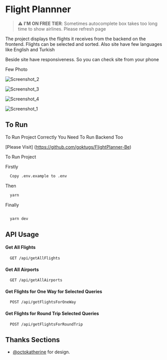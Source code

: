 # Flight Plannner

> :warning: **I'M ON FREE TIER**: Sometimes autocomplete box takes too long time to show airlines. Please refresh page


The project displays the flights it receives from the backend on the frontend. Flights can be selected and sorted. Also site have few languages like English and Turkish

Beside site have responsiveness. So you can check site from your phone

Few Photo

![Screenshot_2](https://github.com/goktugs/Flight-Planner/assets/86847572/ba492522-ee2e-4e72-a36b-f52a6255a60b)

![Screenshot_3](https://github.com/goktugs/Flight-Planner/assets/86847572/ae7efd0b-d66a-4d54-bcb8-121b001078c4)

![Screenshot_4](https://github.com/goktugs/Flight-Planner/assets/86847572/32f8a945-6052-495c-808a-f6958a9ff4ae)

![Screenshot_1](https://github.com/goktugs/Flight-Planner/assets/86847572/131a1c0d-224a-4633-9c8f-7b0c096528c1)

## To Run

To Run Project Correctly You Need To Run Backend Too

[Please Visit] (https://github.com/goktugs/FlightPlanner-Be)

To Run Project

Firstly

```bash
  Copy .env.example to .env
```

Then

```bash
  yarn
```

Finally

```bash

  yarn dev


```

## API Usage

#### Get All Flights

```http
  GET /api/getAllFlights
```

#### Get All Airports

```http
  GET /api/getAllAirports
```

#### Get Flights for One Way for Selected Queries

```http
  POST /api/getFlightsForOneWay
```

#### Get Flights for Round Trip Selected Queries

```http
  POST /api/getFlightsForRoundTrip
```

## Thanks Sections

- [@octokatherine](https://www.behance.net/gallery/169344001/Flight-Ticket-Booking-Website) for design.
